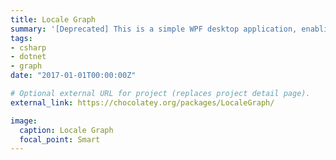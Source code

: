 ```yaml
---
title: Locale Graph
summary: '[Deprecated] This is a simple WPF desktop application, enabling user to browse .NET cultures, regions and currencies available on the local machine and its relations. After selection graph creation option, user can view dependencies of these three entities as a graph.'
tags:
- csharp
- dotnet
- graph
date: "2017-01-01T00:00:00Z"

# Optional external URL for project (replaces project detail page).
external_link: https://chocolatey.org/packages/LocaleGraph/

image:
  caption: Locale Graph
  focal_point: Smart
---
```

